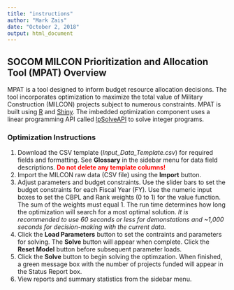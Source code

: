 ```yaml
---
title: "instructions"
author: "Mark Zais"
date: "October 2, 2018"
output: html_document
---
```


## SOCOM MILCON Prioritization and Allocation Tool (MPAT) Overview
MPAT is a tool designed to inform budget resource allocation decisions.  The tool incorporates optimization to maximize the total value of Military Construction (MILCON) projects subject to numerous constraints. MPAT is built using <a href="http://www.r-project.org/" target="_blank">R</a> and <a href="http://shiny.rstudio.com/" target="_blank">Shiny</a>. The imbedded optimization component uses a linear programming API called <a href="https://cran.r-project.org/web/packages/lpSolveAPI/index.html" target="_blank">lpSolveAPI</a> to solve integer programs.  

### Optimization Instructions
1. Download the CSV template (*Input_Data_Template.csv*) for required fields and formatting. See **Glossary** in the sidebar menu for data field descriptions.  <span style="color:red">**Do not delete any template columns!** </span>  
2. Import the MILCON raw data (CSV file) using the **Import** button.  
3. Adjust parameters and budget constraints. Use the slider bars to set the budget constraints for each Fiscal Year (FY). Use the numeric input boxes to set the CBPL and Rank weights (0 to 1) for the value function.  The sum of the weights must equal 1.  The run time determines how long the optimization will search for a most optimal solution.  *It is recommended to use 60 seconds or less for demonstations and ~1,000 seconds for decision-making with the current data.* 
4. Click the **Load Parameters** button to set the contraints and parameters for solving.  The **Solve** button will appear when complete.  Click the **Reset Model** button before subsequent parameter loads.  
5. Click the **Solve** button to begin solving the optimzation. When finished, a green message box with the number of projects funded will appear in the Status Report box.
6. View reports and summary statistics from the sidebar menu.


